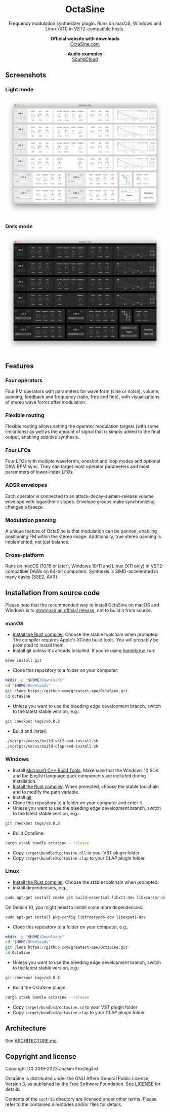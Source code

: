 <h1 align="center">OctaSine</h1>

<p align="center">
Frequency modulation synthesizer plugin. Runs on macOS, Windows and Linux (X11) in VST2-compatible hosts.
</p>

<p align="center">
  <strong>Official website with downloads</strong><br>
  <a href="https://www.octasine.com">OctaSine.com</a>
</p>

<p align="center">
  <strong>Audio examples</strong><br>
  <a href="https://soundcloud.com/octasine">SoundCloud</a>
</p>


## Screenshots

### Light mode

![Screenshot of OctaSine in light mode](images/screenshot-light.png)

### Dark mode

![Screenshot of OctaSine in dark mode](images/screenshot-dark.png)

## Features

### Four operators

Four FM operators with parameters for wave form (sine or noise), volume, panning, feedback and frequency (ratio, free and fine), with visualizations of stereo wave forms after modulation.

### Flexible routing

Flexible routing allows setting the operator modulation targets (with some limitations) as well as the amount of signal that is simply added to the final output, enabling additive synthesis.

### Four LFOs

Four LFOs with multiple waveforms, oneshot and loop modes and optional DAW BPM sync. They can target most operator parameters and most parameters of lower-index LFOs.

### ADSR envelopes

Each operator is connected to an attack-decay-sustain-release volume envelope with logarithmic slopes. Envelope groups make synchronizing changes a breeze.

### Modulation panning

A unique feature of OctaSine is that modulation can be panned, enabling positioning FM within the stereo image. Additionally, true stereo panning is implemented, not just balance.

### Cross-platform

Runs on macOS (10.15 or later), Windows 10/11 and Linux (X11 only) in VST2-compatible DAWs on 64-bit computers. Synthesis is SIMD-accelerated in many cases (SSE2, AVX).

## Installation from source code

Please note that the recommended way to install OctaSine on macOS and Windows
is to [download an official release](https://www.octasine.com), not to build it from source.

### macOS

* [Install the Rust compiler](https://rustup.rs/). Choose the stable toolchain
  when prompted. The compiler requires Apple's XCode build tools. You will
  probably be prompted to install them.
* Install git unless it's already installed. If you're using [homebrew](https://brew.sh), run:

```sh
brew install git
```

* Clone this repository to a folder on your computer:

```sh
mkdir -p "$HOME/Downloads"
cd "$HOME/Downloads"
git clone https://github.com/greatest-ape/OctaSine.git
cd OctaSine
```

* Unless you want to use the bleeding edge development branch, switch to the latest stable version, e.g.:

```sh
git checkout tags/v0.8.3
```

* Build and install:

```sh
./scripts/macos/build-vst2-and-install.sh
./scripts/macos/build-clap-and-install.sh
```

### Windows

* Install [Microsoft C++ Build Tools](https://visualstudio.microsoft.com/visual-cpp-build-tools/). Make sure that the Windows 10 SDK and the English language pack components are included during installation.
* [Install the Rust compiler](https://rustup.rs/). When prompted, choose the stable toolchain and to modify the path variable.
* Install [git](https://git-scm.com/downloads).
* Clone this repository to a folder on your computer and enter it
* Unless you want to use the bleeding edge development branch, switch to the latest stable version, e.g.:

```sh
git checkout tags/v0.8.3
```

* Build OctaSine:

```cmd
cargo xtask bundle octasine --release
```

* Copy `target\bundled\octasine.dll` to your VST plugin folder.
* Copy `target\bundled\octasine.clap` to your CLAP plugin folder.

### Linux

* [Install the Rust compiler](https://rustup.rs/). Choose the stable toolchain when prompted. 
* Install dependencies, e.g.,

```sh
sudo apt-get install cmake git build-essential libx11-dev libxcursor-dev libxcb-dri2-0-dev libxcb-icccm4-dev libx11-xcb-dev
```

On Debian 10, you might need to install some more dependencies:

```sh
sudo apt-get install pkg-config libfreetype6-dev libexpat1-dev
```

* Clone this repository to a folder on your computer, e.g.,

```sh
mkdir -p "$HOME/Downloads"
cd "$HOME/Downloads"
git clone https://github.com/greatest-ape/OctaSine.git
cd OctaSine
```

* Unless you want to use the bleeding edge development branch, switch to the latest stable version, e.g.:

```sh
git checkout tags/v0.8.3
```

* Build the OctaSine plugin:

```sh
cargo xtask bundle octasine --release
```

* Copy `target/bundled/octasine.so` to your VST plugin folder 
* Copy `target/bundled/octasine.clap` to your CLAP plugin folder 

## Architecture

See [ARCHITECTURE.md](ARCHITECTURE.md).

## Copyright and license

Copyright (C) 2019-2023 Joakim Frostegård

OctaSine is distributed under the GNU Affero General Public License, Version 3,
as published by the Free Software Foundation. See [LICENSE](LICENSE) for
details.

Contents of the `contrib` directory are licensed under other terms. Please
refer to the contained directories and/or files for details.
